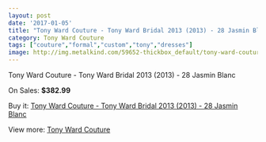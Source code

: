 ```yaml
---
layout: post
date: '2017-01-05'
title: "Tony Ward Couture - Tony Ward Bridal 2013 (2013) - 28 Jasmin Blanc"
category: Tony Ward Couture
tags: ["couture","formal","custom","tony","dresses"]
image: http://img.metalkind.com/59652-thickbox_default/tony-ward-couture-tony-ward-bridal-2013-2013-28-jasmin-blanc.jpg
---
```

Tony Ward Couture - Tony Ward Bridal 2013 (2013) - 28 Jasmin Blanc

On Sales: **$382.99**
<a href="https://www.metalkind.com/en/tony-ward-couture/15869-tony-ward-couture-tony-ward-bridal-2013-2013-28-jasmin-blanc.html"><amp-img layout="responsive" width="600" height="600" src="//img.metalkind.com/59652-thickbox_default/tony-ward-couture-tony-ward-bridal-2013-2013-28-jasmin-blanc.jpg" alt="Tony Ward Couture - Tony Ward Bridal 2013 (2013) - 28 Jasmin Blanc 0" /></a>

Buy it: [Tony Ward Couture - Tony Ward Bridal 2013 (2013) - 28 Jasmin Blanc](https://www.metalkind.com/en/tony-ward-couture/15869-tony-ward-couture-tony-ward-bridal-2013-2013-28-jasmin-blanc.html "Tony Ward Couture - Tony Ward Bridal 2013 (2013) - 28 Jasmin Blanc")

View more: [Tony Ward Couture](https://www.metalkind.com/en/190-tony-ward-couture "Tony Ward Couture")